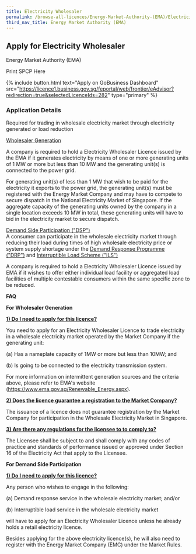```yaml
---
title: Electricity Wholesaler
permalink: /browse-all-licences/Energy-Market-Authority-(EMA)/Electricity-Wholesaler
third_nav_title: Energy Market Authority (EMA)
---
```


## Apply for Electricity Wholesaler

Energy Market Authority (EMA)

Print SPCP Here

{% include button.html text="Apply on GoBusiness Dashboard" src="https://licence1.business.gov.sg/feportal/web/frontier/eAdvisor?redirection=true&selectedLicenceIds=282" type="primary" %}

### Application Details
<p>Required for trading in wholesale electricity market through electricity generated or load reduction</p>
<p><u>Wholesaler Generation</u></p>
<p>A company is required to hold a Electricity Wholesaler Licence issued by the EMA if it generates electricity by means of one or more generating units of 1 MW or more but less than 10 MW and the generating unit(s) is connected to the power grid.</p>
<p>For generating unit(s) of less than 1 MW that wish to be paid for the electricity it exports to the power grid, the generating unit(s) must be registered with the Energy Market Company and may have to compete to secure dispatch in the National Electricity Market of Singapore. If the aggregate capacity of the generating units owned by the company in a single location exceeds 10 MW in total, these generating units will have to bid in the electricity market to secure dispatch.&nbsp;</p>
<p><u>Demand Side Participation ("DSP")</u><br />A consumer can participate in the wholesale electricity market through reducing their load during times of high wholesale electricity price or system supply shortage under the&nbsp;<u>Demand Response Programme ("DRP")</u>&nbsp;and&nbsp;<u>Interruptible Load Scheme ("ILS")</u></p>
<p>A company is required to hold a Electricity Wholesaler Licence issued by EMA if it wishes to offer either individual load facility or aggregated load facilities of multiple contestable consumers within the same specific zone to be reduced.</p>
<p></p>
<p><strong>FAQ</strong></p>
<p><strong>For Wholesaler Generation</strong></p>
<p><u><strong>1) Do I need to apply for this licence?</strong></u></p>
<p>You need to apply for an Electricity Wholesaler Licence to trade electricity in a wholesale electricity market operated by the Market Company if the generating unit:</p>
<p>(a) Has a nameplate capacity of 1MW or more but less than 10MW; and</p>
<p>(b) Is going to be connected to the electricity transmission system.</p>
<p>For more information on intermittent generation sources and the criteria above, please refer to EMA's website (<a href="https://www.ema.gov.sg/Renewable_Energy.aspx" target="_blank" rel="noopener">https://www.ema.gov.sg/Renewable_Energy.aspx</a>).&nbsp;&nbsp;</p>

<p><u><strong>2) Does the licence guarantee a registration to the Market Company?</strong></u></p>
<p>The issuance of a licence does not guarantee registration by the Market Company for participation in the Wholesale Electricity Market in Singapore.</p>
<p><u><strong>3) Are there any regulations for the licensee to to comply to?</strong></u></p>
<p>The Licensee shall be subject to and shall comply with any codes of practice and standards of performance issued or approved under Section 16 of the Electricity Act that apply to the Licensee.</p>
<p class="heading"><strong>For Demand Side Participation</strong></p>
<p><u><strong>1) Do I need to apply for this licence?</strong></u></p>
<p>Any person who wishes to engage in the following:</p>
<p>(a) Demand response service in the wholesale electricity market; and/or</p>
<p>(b) Interruptible load service in the wholesale electricity market</p>
<p>will have to apply for an Electricity Wholesaler Licence unless he already holds a retail electricity licence.</p>
<p>Besides applying for the above electricity licence(s), he will also need to register with the Energy Market Company (EMC) under the Market Rules.</p>

